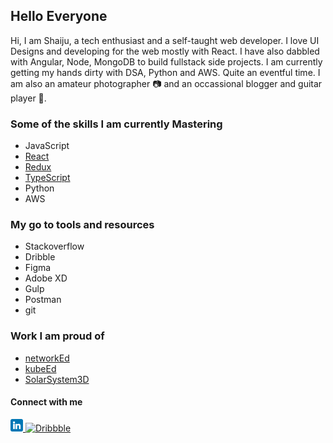 ## Hello Everyone

Hi, I am Shaiju, a tech enthusiast and a self-taught web developer. I love UI Designs and developing for the web mostly with React. I have also dabbled with Angular, Node, MongoDB to build fullstack side projects. I am currently getting my hands dirty with DSA, Python and AWS. Quite an eventful time. I am also an amateur photographer 📷 and an occassional blogger and guitar player 🎸.

### Some of the skills I am currently Mastering
* JavaScript
* [React](https://reactjs.org/)
* [Redux](https://redux.js.org/)
* [TypeScript](https://www.typescriptlang.org/)
* Python
* AWS

### My go to tools and resources
* Stackoverflow
* Dribble
* Figma
* Adobe XD
* Gulp
* Postman
* git
### Work I am proud of
* [networkEd](https://www.networked.in/)  
* [kubeEd](https://www.kubeed.com)  
* [SolarSystem3D](https://solarsystem3d.netlify.app/)

#### Connect with me
<a href="https://www.linkedin.com/in/nambiars/" target="new">
  <img alt="LinkedIn" src="https://github.com/skoodath/skoodath/blob/main/images/linkedin.png"  width="20">
</a>
<a href="https://dribbble.com/skoodath" target="new">
  <img alt="Dribbble" src="https://user-images.githubusercontent.com/47329799/153412916-05afe6db-184c-42e3-af1a-56209cec9b75.png"  width="25">
</a>
